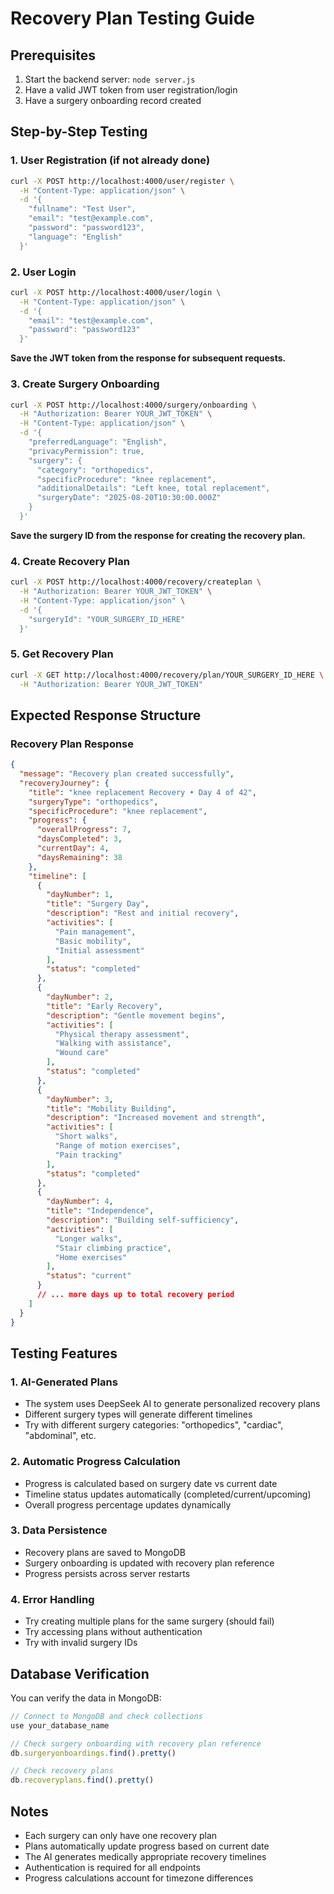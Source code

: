 # Recovery Plan Testing Guide

## Prerequisites
1. Start the backend server: `node server.js`
2. Have a valid JWT token from user registration/login
3. Have a surgery onboarding record created

## Step-by-Step Testing

### 1. User Registration (if not already done)
```bash
curl -X POST http://localhost:4000/user/register \
  -H "Content-Type: application/json" \
  -d '{
    "fullname": "Test User",
    "email": "test@example.com",
    "password": "password123",
    "language": "English"
  }'
```

### 2. User Login
```bash
curl -X POST http://localhost:4000/user/login \
  -H "Content-Type: application/json" \
  -d '{
    "email": "test@example.com",
    "password": "password123"
  }'
```
**Save the JWT token from the response for subsequent requests.**

### 3. Create Surgery Onboarding
```bash
curl -X POST http://localhost:4000/surgery/onboarding \
  -H "Authorization: Bearer YOUR_JWT_TOKEN" \
  -H "Content-Type: application/json" \
  -d '{
    "preferredLanguage": "English",
    "privacyPermission": true,
    "surgery": {
      "category": "orthopedics",
      "specificProcedure": "knee replacement",
      "additionalDetails": "Left knee, total replacement",
      "surgeryDate": "2025-08-20T10:30:00.000Z"
    }
  }'
```
**Save the surgery ID from the response for creating the recovery plan.**

### 4. Create Recovery Plan
```bash
curl -X POST http://localhost:4000/recovery/createplan \
  -H "Authorization: Bearer YOUR_JWT_TOKEN" \
  -H "Content-Type: application/json" \
  -d '{
    "surgeryId": "YOUR_SURGERY_ID_HERE"
  }'
```

### 5. Get Recovery Plan
```bash
curl -X GET http://localhost:4000/recovery/plan/YOUR_SURGERY_ID_HERE \
  -H "Authorization: Bearer YOUR_JWT_TOKEN"
```

## Expected Response Structure

### Recovery Plan Response
```json
{
  "message": "Recovery plan created successfully",
  "recoveryJourney": {
    "title": "knee replacement Recovery • Day 4 of 42",
    "surgeryType": "orthopedics",
    "specificProcedure": "knee replacement",
    "progress": {
      "overallProgress": 7,
      "daysCompleted": 3,
      "currentDay": 4,
      "daysRemaining": 38
    },
    "timeline": [
      {
        "dayNumber": 1,
        "title": "Surgery Day",
        "description": "Rest and initial recovery",
        "activities": [
          "Pain management",
          "Basic mobility",
          "Initial assessment"
        ],
        "status": "completed"
      },
      {
        "dayNumber": 2,
        "title": "Early Recovery", 
        "description": "Gentle movement begins",
        "activities": [
          "Physical therapy assessment",
          "Walking with assistance", 
          "Wound care"
        ],
        "status": "completed"
      },
      {
        "dayNumber": 3,
        "title": "Mobility Building",
        "description": "Increased movement and strength",
        "activities": [
          "Short walks",
          "Range of motion exercises",
          "Pain tracking"
        ],
        "status": "completed"
      },
      {
        "dayNumber": 4,
        "title": "Independence",
        "description": "Building self-sufficiency",
        "activities": [
          "Longer walks",
          "Stair climbing practice",
          "Home exercises"
        ],
        "status": "current"
      }
      // ... more days up to total recovery period
    ]
  }
}
```

## Testing Features

### 1. AI-Generated Plans
- The system uses DeepSeek AI to generate personalized recovery plans
- Different surgery types will generate different timelines
- Try with different surgery categories: "orthopedics", "cardiac", "abdominal", etc.

### 2. Automatic Progress Calculation  
- Progress is calculated based on surgery date vs current date
- Timeline status updates automatically (completed/current/upcoming)
- Overall progress percentage updates dynamically

### 3. Data Persistence
- Recovery plans are saved to MongoDB
- Surgery onboarding is updated with recovery plan reference
- Progress persists across server restarts

### 4. Error Handling
- Try creating multiple plans for the same surgery (should fail)
- Try accessing plans without authentication
- Try with invalid surgery IDs

## Database Verification

You can verify the data in MongoDB:

```javascript
// Connect to MongoDB and check collections
use your_database_name

// Check surgery onboarding with recovery plan reference
db.surgeryonboardings.find().pretty()

// Check recovery plans
db.recoveryplans.find().pretty()
```

## Notes
- Each surgery can only have one recovery plan
- Plans automatically update progress based on current date
- The AI generates medically appropriate recovery timelines
- Authentication is required for all endpoints
- Progress calculations account for timezone differences
